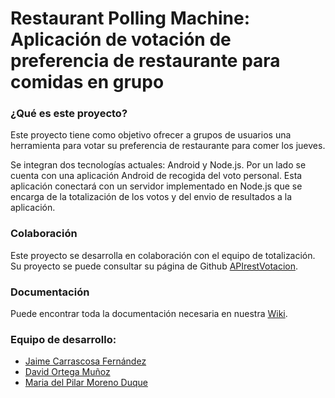 # **Restaurant Polling Machine: Aplicación de votación de preferencia de restaurante para comidas en grupo**

### **¿Qué es este proyecto?** ###
Este proyecto tiene como objetivo ofrecer a grupos de usuarios una herramienta para votar su preferencia de restaurante para comer los jueves. 

Se integran dos tecnologías actuales: Android y Node.js. Por un lado se cuenta con una aplicación Android de recogida del voto personal. Esta aplicación conectará con un servidor implementado en Node.js que se encarga de la totalización de los votos y del envio de resultados a la aplicación.

### **Colaboración** ###
Este proyecto se desarrolla en colaboración con el equipo de totalización. Su proyecto se puede consultar su página de Github [APIrestVotacion](https://github.com/JaimeCarrascosa/APIrestVotacion/).

### **Documentación** ###

Puede encontrar toda la documentación necesaria en nuestra [Wiki](https://github.com/daviddom93/ResPollingMachine/wiki).

### **Equipo de desarrollo:** ###

* [Jaime Carrascosa Fernández](https://github.com/JaimeCarrascosa/)
* [David Ortega Muñoz](https://github.com/daviddom93/)
* [Maria del Pilar Moreno Duque](https://github.com/iammaripi/)
